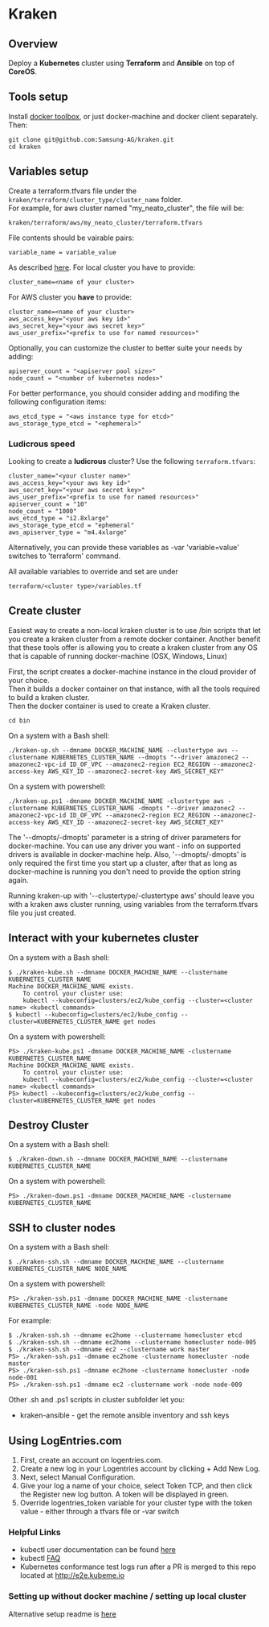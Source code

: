 # Kraken
## Overview
Deploy a __Kubernetes__ cluster using __Terraform__  and __Ansible__ on top of __CoreOS__.

## Tools setup
Install [docker toolbox](https://www.docker.com/docker-toolbox), or just docker-machine and docker client separately.  
Then:

    git clone git@github.com:Samsung-AG/kraken.git
    cd kraken

## Variables setup

Create a terraform.tfvars file under the `kraken/terraform/cluster_type/cluster_name` folder.  
For example, for aws cluster named "my_neato_cluster", the file will be:

    kraken/terraform/aws/my_neato_cluster/terraform.tfvars

File contents should be vairable pairs:

    variable_name = variable_value

As described [here](https://www.terraform.io/intro/getting-started/variables.html). For local cluster you have to provide:

    cluster_name=<name of your cluster> 

For AWS cluster you __have__ to provide:

    cluster_name=<name of your cluster>
    aws_access_key="<your aws key id>"
    aws_secret_key="<your aws secret key>"
    aws_user_prefix="<prefix to use for named resources>"

Optionally, you can customize the cluster to better suite your needs by adding:

    apiserver_count = "<apiserver pool size>"
    node_count = "<number of kubernetes nodes>"

For better performance, you should consider adding and modifing the following configuration items:

    aws_etcd_type = "<aws instance type for etcd>"
    aws_storage_type_etcd = "<ephemeral>"

### Ludicrous speed

Looking to create a **ludicrous** cluster? Use the following `terraform.tfvars`:

    cluster_name="<your cluster name>"
    aws_access_key="<your aws key id>"
    aws_secret_key="<your aws secret key>"
    aws_user_prefix="<prefix to use for named resources>"
    apiserver_count = "10"
    node_count = "1000"
    aws_etcd_type = "i2.8xlarge"
    aws_storage_type_etcd = "ephemeral"
    aws_apiserver_type = "m4.4xlarge"

Alternatively, you can provide these variables as -var 'variable=value' switches to 'terraform' command.

All available variables to override and set are under

    terraform/<cluster type>/variables.tf
    
## Create cluster

Easiest way to create a non-local kraken cluster is to use /bin scripts that let you create a kraken cluster from a remote docker container.
Another benefit that these tools offer is allowing you to create a kraken cluster from any OS that is capable of running docker-machine (OSX, Windows, Linux)  

First, the script creates a docker-machine instance in the cloud provider of your choice.  
Then it builds a docker container on that instance, with all the tools required to build a kraken cluster.  
Then the docker container is used to create a Kraken cluster.

    cd bin
    
On a system with a Bash shell:

    ./kraken-up.sh --dmname DOCKER_MACHINE_NAME --clustertype aws --clustername KUBERNETES_CLUSTER_NAME --dmopts "--driver amazonec2 --amazonec2-vpc-id ID_OF_VPC --amazonec2-region EC2_REGION --amazonec2-access-key AWS_KEY_ID --amazonec2-secret-key AWS_SECRET_KEY"
    
On a system with powershell:

    ./kraken-up.ps1 -dmname DOCKER_MACHINE_NAME -clustertype aws -clustername KUBERNETES_CLUSTER_NAME -dmopts "--driver amazonec2 --amazonec2-vpc-id ID_OF_VPC --amazonec2-region EC2_REGION --amazonec2-access-key AWS_KEY_ID --amazonec2-secret-key AWS_SECRET_KEY"
    
The '--dmopts/-dmopts' parameter is a string of driver parameters for docker-machine. You can use any driver you want - info on supported drivers is available in docker-machine help. Also, '--dmopts/-dmopts' is only required the first time you start up a cluster, after that as long as docker-machine is running you don't need to provide the option string again.  

Running kraken-up with '--clustertype/-clustertype aws' should leave you with a kraken aws cluster running, using variables from the terraform.tfvars file you just created.  

## Interact with your kubernetes cluster
On a system with a Bash shell:

    $ ./kraken-kube.sh --dmname DOCKER_MACHINE_NAME --clustername KUBERNETES_CLUSTER_NAME
    Machine DOCKER_MACHINE_NAME exists.
        To control your cluster use:
        kubectl --kubeconfig=clusters/ec2/kube_config --cluster=<cluster name> <kubectl commands>
    $ kubectl --kubeconfig=clusters/ec2/kube_config --cluster=KUBERNETES_CLUSTER_NAME get nodes

On a system with powershell:

    PS> ./kraken-kube.ps1 -dmname DOCKER_MACHINE_NAME -clustername KUBERNETES_CLUSTER_NAME
    Machine DOCKER_MACHINE_NAME exists.
        To control your cluster use:
        kubectl --kubeconfig=clusters/ec2/kube_config --cluster=<cluster name> <kubectl commands>
    PS> kubectl --kubeconfig=clusters/ec2/kube_config --cluster=KUBERNETES_CLUSTER_NAME get nodes
    
## Destroy Cluster
On a system with a Bash shell:

    $ ./kraken-down.sh --dmname DOCKER_MACHINE_NAME --clustername KUBERNETES_CLUSTER_NAME
    
On a system with powershell:

    PS> ./kraken-down.ps1 -dmname DOCKER_MACHINE_NAME -clustername KUBERNETES_CLUSTER_NAME

## SSH to cluster nodes
On a system with a Bash shell:

    $ ./kraken-ssh.sh --dmname DOCKER_MACHINE_NAME --clustername KUBERNETES_CLUSTER_NAME NODE_NAME
    
On a system with powershell:

    PS> ./kraken-ssh.ps1 -dmname DOCKER_MACHINE_NAME -clustername KUBERNETES_CLUSTER_NAME -node NODE_NAME

For example:

    $ ./kraken-ssh.sh --dmname ec2home --clustername homecluster etcd
    $ ./kraken-ssh.sh --dmname ec2home --clustername homecluster node-005
    $ ./kraken-ssh.sh --dmname ec2 --clustername work master
    PS> ./kraken-ssh.ps1 -dmname ec2home -clustername homecluster -node master
    PS> ./kraken-ssh.ps1 -dmname ec2home -clustername homecluster -node node-001
    PS> ./kraken-ssh.ps1 -dmname ec2 -clustername work -node node-009
    
Other .sh and .ps1 scripts in cluster subfolder let you:
* kraken-ansible - get the remote ansible inventory and ssh keys

## Using LogEntries.com
1. First, create an account on logentries.com.
2. Create a new log in your Logentries account by clicking + Add New Log.
3. Next, select Manual Configuration.
4. Give your log a name of your choice, select Token TCP, and then click the Register new log button. A token will be displayed in green.
5. Override logentries_token variable for your cluster type with the token value - either through a tfvars file or -var switch    

### Helpful Links
* kubectl user documentation can be found [here](https://github.com/GoogleCloudPlatform/kubernetes/blob/master/docs/kubectl.md)
* kubectl [FAQ](https://github.com/GoogleCloudPlatform/kubernetes/wiki/User-FAQ)
* Kubernetes conformance test logs run after a PR is merged to this repo located at http://e2e.kubeme.io

### Setting up without docker machine / setting up local cluster
Alternative setup readme is [here](README-NO-DOCKERMACHINE.md)